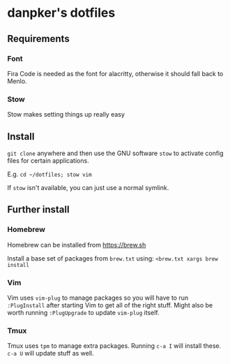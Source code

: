 # danpker's dotfiles

## Requirements

### Font

Fira Code is needed as the font for alacritty, otherwise it should fall back to
Menlo.

### Stow

Stow makes setting things up really easy

## Install

`git clone` anywhere and then use the GNU software `stow` to activate config
files for certain applications.

E.g. `cd ~/dotfiles; stow vim`

If `stow` isn't available, you can just use a normal symlink.

## Further install

### Homebrew

Homebrew can be installed from https://brew.sh

Install a base set of packages from `brew.txt` using: 
`<brew.txt xargs brew install`

### Vim

Vim uses `vim-plug` to manage packages so you will have to run `:PlugInstall`
after starting Vim to get all of the right stuff. Might also be worth running
`:PlugUpgrade` to update `vim-plug` itself.

### Tmux

Tmux uses `tpm` to manage extra packages. Running `c-a I` will install these.
`c-a U` will update stuff as well.
